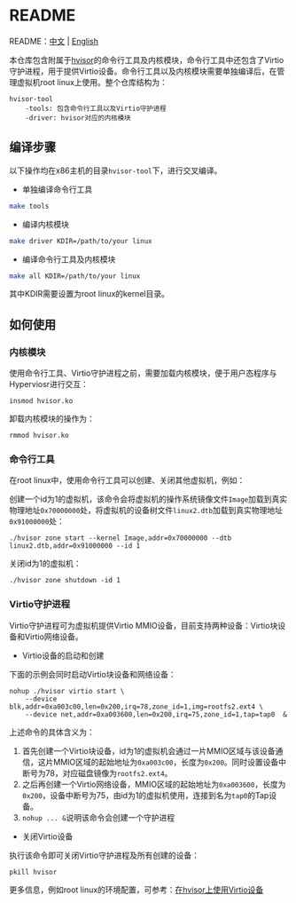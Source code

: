# README
README：[中文](./README-zh.md) | [English](./README.md)

本仓库包含附属于[hvisor](https://github.com/syswonder/hvisor)的命令行工具及内核模块，命令行工具中还包含了Virtio守护进程，用于提供Virtio设备。命令行工具以及内核模块需要单独编译后，在管理虚拟机root linux上使用。整个仓库结构为：

```
hvisor-tool
	-tools: 包含命令行工具以及Virtio守护进程
	-driver: hvisor对应的内核模块
```

## 编译步骤

以下操作均在x86主机的目录`hvisor-tool`下，进行交叉编译。

* 单独编译命令行工具

```bash
make tools
```

* 编译内核模块

```bash
make driver KDIR=/path/to/your linux
```

* 编译命令行工具及内核模块

```bash
make all KDIR=/path/to/your linux
```

其中KDIR需要设置为root linux的kernel目录。

## 如何使用

### 内核模块

使用命令行工具、Virtio守护进程之前，需要加载内核模块，便于用户态程序与Hyperviosr进行交互：

```
insmod hvisor.ko
```

卸载内核模块的操作为：

```
rmmod hvisor.ko
```

### 命令行工具

在root linux中，使用命令行工具可以创建、关闭其他虚拟机，例如：

创建一个id为1的虚拟机，该命令会将虚拟机的操作系统镜像文件`Image`加载到真实物理地址`0x70000000`处，将虚拟机的设备树文件`linux2.dtb`加载到真实物理地址`0x91000000`处：

```
./hvisor zone start --kernel Image,addr=0x70000000 --dtb linux2.dtb,addr=0x91000000 --id 1
```

关闭id为1的虚拟机：

```
./hvisor zone shutdown -id 1
```

### Virtio守护进程

Virtio守护进程可为虚拟机提供Virtio MMIO设备，目前支持两种设备：Virtio块设备和Virtio网络设备。

* Virtio设备的启动和创建

下面的示例会同时启动Virtio块设备和网络设备：

```
nohup ./hvisor virtio start \
	--device blk,addr=0xa003c00,len=0x200,irq=78,zone_id=1,img=rootfs2.ext4 \
	--device net,addr=0xa003600,len=0x200,irq=75,zone_id=1,tap=tap0  &
```

上述命令的具体含义为：

1. 首先创建一个Virtio块设备，id为1的虚拟机会通过一片MMIO区域与该设备通信，这片MMIO区域的起始地址为`0xa003c00`，长度为`0x200`。同时设置设备中断号为78，对应磁盘镜像为`rootfs2.ext4`。
2. 之后再创建一个Virtio网络设备，MMIO区域的起始地址为`0xa003600`，长度为`0x200`，设备中断号为75，由id为1的虚拟机使用，连接到名为`tap0`的Tap设备。
3. `nohup ... &`说明该命令会创建一个守护进程

* 关闭Virtio设备

执行该命令即可关闭Virtio守护进程及所有创建的设备：

```
pkill hvisor
```

更多信息，例如root linux的环境配置，可参考：[在hvisor上使用Virtio设备](https://report.syswonder.org/#/2024/20240415_Virtio_devices_tutorial)